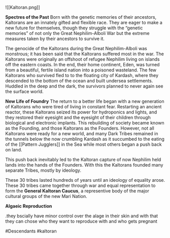 ![[Kaltoran.png]]

**Spectres of the Past**
Born with the genetic memories of their ancestors, Kaltorans
are an innately gifted and flexible race. They are eager to make a
new future for themselves, though they struggle with the “genetic
memories” of not only the Great Nephilim-Alboli War but the extreme measures
taken by their ancestors to survive it.

 The genocide of the Kaltorans during the Great Nephilim-Alboli was monstrous; it has been said that the Kaltorans suffered most in the war. The Kaltorans were originally an offshoot of refugee Nephilim living on islands off the eastern coasts. In the end, their home continent, Eden, was turned from a beautiful, fertile island nation into a poisoned wasteland. The few Kaltorans who survived fled to to the floating city of Kardash, where they descended to the bottom of the ocean and built undersea settlements. Huddled in the deep and the dark, the survivors planned to never again see the surface world.

**New Life of Foundry**
The return to a better life began with a new generation of Kaltorans who were tired of living in constant fear. Restarting an ancient reactor, these Kaltorans seized its power for hydroponics and lights, and they restored their eyesight and the eyesight of their children through biological and electronic implants. This rebuilding of society became known as the Founding, and those Kaltorans as the Founders. However, not all Kaltorans were ready for a new world, and many Dark Tribes remained in the tunnels below the now crumbling Kardash as it succumbed to the eating of the [[Pattern Jugglers]] in the Sea while most others began a push back on land.

This push back inevitably led to the Kaltoran capture of now Nephilim held lands into the hands of the Founders. With this the Kaltorans founded many separate Tribes, mostly by ideology.

These 30 tribes lasted hundreds of years until an ideology of equality arose. These 30 tribes came together through war and equal representation to form the **General Kaltoran Caucus**, a representive body of the major cultural groups of the new Mari Nation.

**Algaeic Reproduction**

.they bscially have minor control over the alage in their skin and with that they can chose who they want to reproduce with and who gets pregnant



#Descendants #kaltoran 